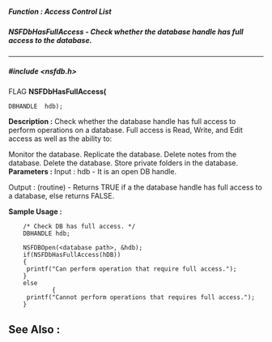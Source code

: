 ##### Function : Access Control List
##### NSFDbHasFullAccess - Check whether the database handle has full access to the database.
---
##### #include <nsfdb.h>
FLAG **NSFDbHasFullAccess(**

	DBHANDLE  hdb);
**Description :**
Check whether the database handle has full access to perform operations on a 
database. Full access is Read, Write, and Edit access as well as the ability to:

Monitor the database.
Replicate the database.
Delete notes from the database.
Delete the database.
Store private folders in the database.
**Parameters :**
Input :
hdb  -  It is an open DB handle.

Output :
(routine)  -  Returns TRUE if a the database handle has full access to a database, else returns FALSE.


**Sample Usage :**
```
	/* Check DB has full access. */ 
	DBHANDLE hdb; 

	NSFDBOpen(<database path>, &hdb); 
	if(NSFDbHasFullAccess(hDB)) 
	{ 
	 printf("Can perform operation that require full access."); 
	} 
	else 
            { 
	 printf("Cannot perform operations that requires full access."); 
	}
```
**See Also :**
[](D:/md_files/.md)
---
